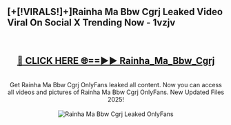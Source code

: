 <h2>[+[!VIRALS!]+]Rainha Ma Bbw Cgrj Leaked Video Viral On Social X Trending Now - 1vzjv</h2>
<br>
<div align="center">
<h2><a href="https://libra.edu.pl?Rainha_Ma_Bbw_Cgrj" rel="nofollow">🔴 CLICK HERE 🌐==►► Rainha_Ma_Bbw_Cgrj</a></h2>
<br>
Get Rainha Ma Bbw Cgrj OnlyFans leaked all content. Now you can access all videos and pictures of Rainha Ma Bbw Cgrj OnlyFans. New Updated Files 2025!
<br>
<br>
<a href="https://libra.edu.pl?Rainha_Ma_Bbw_Cgrj" rel="nofollow" data-target="animated-image.originalLink"><img src="https://i.ibb.co.com/WyWwxjT/player-gif2.gif" alt="Rainha Ma Bbw Cgrj Leaked OnlyFans" style="max-width: 100%; display: inline-block;" data-target="animated-image.originalImage"></a>
</div>
<br>